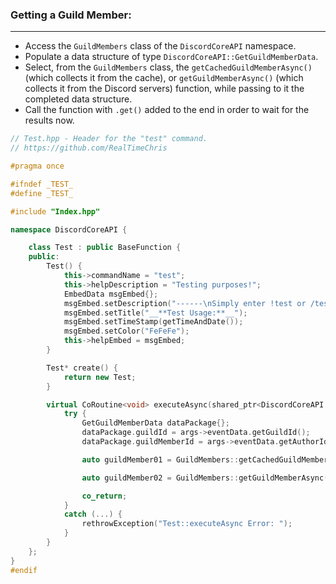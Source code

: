 ### **Getting a Guild Member:**
---
- Access the `GuildMembers` class of the `DiscordCoreAPI` namespace.
- Populate a data structure of type `DiscordCoreAPI::GetGuildMemberData`.
- Select, from the `GuildMembers` class, the `getCachedGuildMemberAsync()` (which collects it from the cache), or `getGuildMemberAsync()` (which collects it from the Discord servers) function, while passing to it the completed data structure.
- Call the function with `.get()` added to the end in order to wait for the results now.

```cpp
// Test.hpp - Header for the "test" command.
// https://github.com/RealTimeChris

#pragma once

#ifndef _TEST_
#define _TEST_

#include "Index.hpp"

namespace DiscordCoreAPI {

	class Test : public BaseFunction {
	public:
		Test() {
			this->commandName = "test";
			this->helpDescription = "Testing purposes!";
			EmbedData msgEmbed{};
			msgEmbed.setDescription("------\nSimply enter !test or /test!\n------");
			msgEmbed.setTitle("__**Test Usage:**__");
			msgEmbed.setTimeStamp(getTimeAndDate());
			msgEmbed.setColor("FeFeFe");
			this->helpEmbed = msgEmbed;
		}

		Test* create() {
			return new Test;
		}

		virtual CoRoutine<void> executeAsync(shared_ptr<DiscordCoreAPI::BaseFunctionArguments> args) {
			try {
				GetGuildMemberData dataPackage{};
				dataPackage.guildId = args->eventData.getGuildId();
				dataPackage.guildMemberId = args->eventData.getAuthorId();

				auto guildMember01 = GuildMembers::getCachedGuildMemberAsync(dataPackage).get();

				auto guildMember02 = GuildMembers::getGuildMemberAsync(dataPackage).get();

				co_return;
			}
			catch (...) {
				rethrowException("Test::executeAsync Error: ");
			}
		}
	};
}
#endif
```
